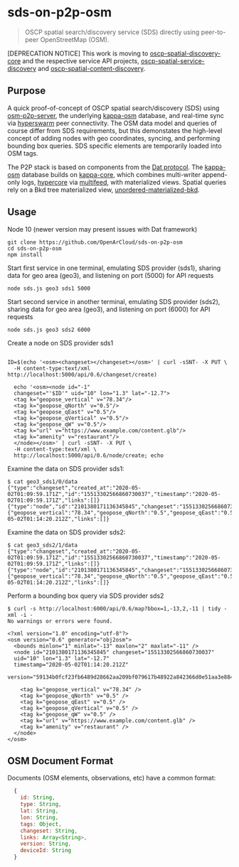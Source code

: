 # sds-on-p2p-osm

> OSCP spatial search/discovery service (SDS) directly using peer-to-peer OpenStreetMap (OSM).


[DEPRECATION NOTICE] This work is moving to [oscp-spatial-discovery-core](https://github.com/OpenArCloud/oscp-spatial-discovery-core) and the respective service API projects, [oscp-spatial-service-discovery](https://github.com/OpenArCloud/oscp-spatial-service-discovery) and [oscp-spatial-content-discovery](https://github.com/OpenArCloud/oscp-spatial-content-discovery).

## Purpose

A quick proof-of-concept of OSCP spatial search/discovery (SDS) using [osm-p2p-server](https://github.com/digidem/osm-p2p-server), the underlying [kappa-osm](https://github.com/digidem/kappa-osm) database, and real-time sync via [hyperswarm](https://github.com/hyperswarm/hyperswarm) peer connectivity. The OSM data model and queries of course differ from SDS requirements, but this demonstates the high-level concept of adding nodes with geo coordinates, syncing, and performing bounding box queries. SDS specific elements are temporarily loaded into OSM tags.

The P2P stack is based on components from the [Dat protocol](https://www.datprotocol.com/). The [kappa-osm](https://github.com/digidem/kappa-osm) database builds on [kappa-core](https://github.com/kappa-db/kappa-core), which combines multi-writer append-only logs, [hypercore](https://github.com/mafintosh/hypercore) via [multifeed](https://github.com/kappa-db/multifeed), with materialized views. Spatial queries rely on a Bkd tree materialized view, [unordered-materialized-bkd](https://github.com/digidem/unordered-materialized-bkd).



## Usage


Node 10 (newer version may present issues with Dat framework)

```
git clone https://github.com/OpenArCloud/sds-on-p2p-osm
cd sds-on-p2p-osm
npm install
```

Start first service in one terminal, emulating SDS provider (sds1), sharing data for geo area (geo3), and listening on port (5000) for API requests

```
node sds.js geo3 sds1 5000
```

Start second service in another terminal, emulating SDS provider (sds2), sharing data for geo area (geo3), and listening on port (6000) for API requests

```
node sds.js geo3 sds2 6000
```

Create a node on SDS provider sds1

```

ID=$(echo '<osm><changeset></changeset></osm>' | curl -sSNT- -X PUT \
  -H content-type:text/xml http://localhost:5000/api/0.6/changeset/create)

  echo '<osm><node id="-1"
  changeset="'$ID'" uid="10" lon="1.3" lat="-12.7">
  <tag k="geopose_vertical" v="78.34"/>
  <tag k="geopose_qNorth" v="0.5"/>
  <tag k="geopose_qEast" v="0.5"/>
  <tag k="geopose_qVertical" v="0.5"/>
  <tag k="geopose_qW" v="0.5"/>
  <tag k="url" v="https://www.example.com/content.glb"/>
  <tag k="amenity" v="restaurant"/>
  </node></osm>' | curl -sSNT- -X PUT \
  -H content-type:text/xml \
  http://localhost:5000/api/0.6/node/create; echo
```

Examine the data on SDS provider sds1:
```
$ cat geo3_sds1/0/data
{"type":"changeset","created_at":"2020-05-02T01:09:59.171Z","id":"15513302566860730037","timestamp":"2020-05-02T01:09:59.171Z","links":[]}
{"type":"node","id":"2101380171136345845","changeset":"15513302566860730037","uid":"10","lon":"1.3","lat":"-12.7","tags":{"geopose_vertical":"78.34","geopose_qNorth":"0.5","geopose_qEast":"0.5","geopose_qVertical":"0.5","geopose_qW":"0.5","url":"https://www.example.com/content.glb","amenity":"restaurant"},"timestamp":"2020-05-02T01:14:20.212Z","links":[]}
```

Examine the data on SDS provider sds2:
```
$ cat geo3_sds2/1/data
{"type":"changeset","created_at":"2020-05-02T01:09:59.171Z","id":"15513302566860730037","timestamp":"2020-05-02T01:09:59.171Z","links":[]}
{"type":"node","id":"2101380171136345845","changeset":"15513302566860730037","uid":"10","lon":"1.3","lat":"-12.7","tags":{"geopose_vertical":"78.34","geopose_qNorth":"0.5","geopose_qEast":"0.5","geopose_qVertical":"0.5","geopose_qW":"0.5","url":"https://www.example.com/content.glb","amenity":"restaurant"},"timestamp":"2020-05-02T01:14:20.212Z","links":[]}
```

Perform a bounding box query via SDS provider sds2

```
$ curl -s http://localhost:6000/api/0.6/map?bbox=1,-13,2,-11 | tidy -xml -i -
No warnings or errors were found.

<?xml version="1.0" encoding="utf-8"?>
<osm version="0.6" generator="obj2osm">
  <bounds minlon="1" minlat="-13" maxlon="2" maxlat="-11" />
  <node id="2101380171136345845" changeset="15513302566860730037"
  uid="10" lon="1.3" lat="-12.7"
  timestamp="2020-05-02T01:14:20.212Z"
  version="59134b0fcf23fb6489d28662aa209bf079617b48922a842366d0e51aa3e88493@1">

    <tag k="geopose_vertical" v="78.34" />
    <tag k="geopose_qNorth" v="0.5" />
    <tag k="geopose_qEast" v="0.5" />
    <tag k="geopose_qVertical" v="0.5" />
    <tag k="geopose_qW" v="0.5" />
    <tag k="url" v="https://www.example.com/content.glb" />
    <tag k="amenity" v="restaurant" />
  </node>
</osm>
```


## OSM Document Format

Documents (OSM elements, observations, etc) have a common format:

```js
  {
    id: String,
    type: String,
    lat: String,
    lon: String,
    tags: Object,
    changeset: String,
    links: Array<String>,
    version: String,
    deviceId: String
  }
```



